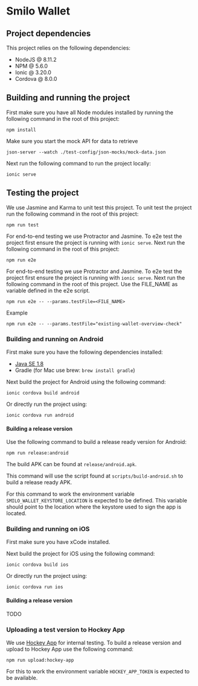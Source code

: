 # Smilo Wallet

## Project dependencies

This project relies on the following dependencies:
- NodeJS @ 8.11.2
- NPM @ 5.6.0
- Ionic @ 3.20.0
- Cordova @ 8.0.0

## Building and running the project

First make sure you have all Node modules installed by running the following command in the root of this project:

```
npm install
```

Make sure you start the mock API for data to retrieve 

```
json-server --watch ./test-config/json-mocks/mock-data.json
```

Next run the following command to run the project locally:

```
ionic serve
```

## Testing the project

We use Jasmine and Karma to unit test this project. To unit test the project run the following command in the root of this project:

````
npm run test
````

For end-to-end testing we use Protractor and Jasmine. To e2e test the project first ensure the project is running with `ionic serve`. Next run the following command in the root of this project:

```
npm run e2e
```

For end-to-end testing we use Protractor and Jasmine. To e2e test the project first ensure the project is running with `ionic serve`. Next run the following command in the root of this project. Use the FILE_NAME as variable defined in the e2e script. 

```
npm run e2e -- --params.testFile=<FILE_NAME>
```

Example

```
npm run e2e -- --params.testFile="existing-wallet-overview-check"
```

### Building and running on Android

First make sure you have the following dependencies installed:
- [Java SE 1.8](http://www.oracle.com/technetwork/java/javase/downloads/jdk8-downloads-2133151.html)
- Gradle (for Mac use brew: `brew install gradle`)

Next build the project for Android using the following command:

```
ionic cordova build android
```

Or directly run the project using:

```
ionic cordova run android
```

#### Building a release version

Use the following command to build a release ready version for Android:

```
npm run release:android
```

The build APK can be found at `release/android.apk`.

This command will use the script found at `scripts/build-android.sh` to build a release ready APK.

For this command to work the environment variable `SMILO_WALLET_KEYSTORE_LOCATION` is expected to be defined.
This variable should point to the location where the keystore used to sign the app is located.

### Building and running on iOS

First make sure you have xCode installed.

Next build the project for iOS using the following command:

```
ionic cordova build ios
```

Or directly run the project using:

```
ionic cordova run ios
```

#### Building a release version

TODO

### Uploading a test version to Hockey App

We use [Hockey App](https://www.hockeyapp.net) for internal testing. To build a release version and upload to Hockey App use the following command:

```
npm run upload:hockey-app
```

For this to work the environment variable `HOCKEY_APP_TOKEN` is expected to be available.
